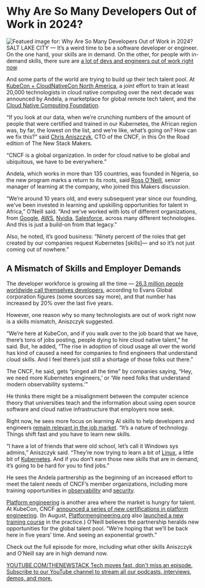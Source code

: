 # Why Are So Many Developers Out of Work in 2024?
![Featued image for: Why Are So Many Developers Out of Work in 2024?](https://cdn.thenewstack.io/media/2024/12/db1bf7ed-thumbnail-2-1024x576.png)
SALT LAKE CITY — It’s a weird time to be a software developer or engineer. On the one hand, your skills are in demand. On the other, for people with in-demand skills, there sure are [a lot of devs and engineers out of work right now](https://thenewstack.io/how-tech-industry-layoffs-are-impacting-developers/).

And some parts of the world are trying to build up their tech talent pool. At [KubeCon + CloudNativeCon North America](https://events.linuxfoundation.org/kubecon-cloudnativecon-north-america/), a joint effort to train at least 20,000 technologists in cloud native computing over the next decade was announced by Andela, a marketplace for global remote tech talent, and the [Cloud Native Computing Foundation](https://cncf.io/?utm_content=inline+mention).

“If you look at our data, when we’re crunching numbers of the amount of people that were certified and trained in our Kubernetes, the African region was, by far, the lowest on the list, and we’re like, what’s going on? How can we fix this?” said [Chris Aniszczyk](https://www.linkedin.com/in/caniszczyk/), CTO of the CNCF, in this On the Road edition of The New Stack Makers.

“CNCF is a global organization. In order for cloud native to be global and ubiquitous, we have to be everywhere.”

Andela, which works in more than 135 countries, was founded in Nigeria, so the new program marks a return to its roots, said [Ross O’Neill](https://www.linkedin.com/in/oneillross/), senior manager of learning at the company, who joined this Makers discussion.

“We’re around 10 years old, and every subsequent year since our founding, we’ve been invested in learning and upskilling opportunities for talent in Africa,” O’Neill said. “And we’ve worked with lots of different organizations, from [Google](https://cloud.google.com/?utm_content=inline+mention), [AWS](https://aws.amazon.com/?utm_content=inline+mention), [Nvidia](https://thenewstack.io/nvidia-wants-to-rewrite-the-software-development-stack/), [Salesforce](https://thenewstack.io/how-salesforce-built-an-ai-driven-app-in-under-4-days/), across many different technologies. And this is just a build-on from that legacy.”

Also, he noted, it’s good business: “Ninety percent of the roles that get created by our companies request Kubernetes [skills]— and so it’s not just coming out of nowhere.”

## A Mismatch of Skills and Employer Demands
The developer workforce is growing all the time — [26.3 million people worldwide call themselves developers](https://www.evansdata.com/press/viewRelease.php?pressID=339), according to Evans Global corporation figures (some sources say more), and that number has increased by 20% over the last five years.

However, one reason why so many technologists are out of work right now is a skills mismatch, Aniszczyk suggested.

“We’re here at KubeCon, and if you walk over to the job board that we have, there’s tons of jobs posting, people dying to hire cloud native talent,” he said. But, he added, “The rise in adoption of cloud usage all over the world has kind of caused a need for companies to find engineers that understand cloud skills. And I feel there’s just still a shortage of those folks out there.”

The CNCF, he said, gets “pinged all the time” by companies saying, “Hey, we need more Kubernetes engineers,’ or ‘We need folks that understand modern observability systems.’”

He thinks there might be a misalignment between the computer science theory that universities teach and the information about using open source software and cloud native infrastructure that employers now seek.

Right now, he sees more focus on learning AI skills to help developers and engineers [remain relevant in the job market](https://thenewstack.io/tech-works-how-to-fill-the-27-million-ai-engineer-gap/). “It’s a nature of technology. Things shift fast and you have to learn new skills.

“I have a lot of friends that were old school, let’s call it Windows sys admins,” Aniszczyk said. “They’re now trying to learn a bit of [Linux](https://thenewstack.io/linux/), a little bit of [Kubernetes](https://thenewstack.io/kubernetes/). And if you don’t earn those new skills that are in demand, it’s going to be hard for you to find jobs.”

He sees the Andela partnership as the beginning of an increased effort to meet the talent needs of CNCF’s member organizations, including more training opportunities in [observability](https://thenewstack.io/observability/) and [security](https://thenewstack.io/how-to-get-started-filling-3-4-million-cybersecurity-jobs/).

[Platform engineering](https://thenewstack.io/kubernetes-job-market-platform-engineers-earn-20-more-than-devops-engineers/) is another area where the market is hungry for talent. At KubeCon, CNCF [announced a series of new certifications in platform engineering](https://www.cncf.io/announcements/2024/11/15/cloud-native-computing-foundation-expands-certification-to-platform-engineering-and-more/). (In August, [Platformengineering.org](http://platformengineering.org) also [launched a new training course](https://thenewstack.io/platform-engineering-training-heads-to-offices-in-2025/) in the practice.)
O’Neill believes the partnership heralds new opportunities for the global talent pool. “We’re hoping that we’ll be back here in five years’ time. And seeing an exponential growth.”

Check out the full episode for more, including what other skills Aniszczyk and O’Neill say are in high demand now.

[
YOUTUBE.COM/THENEWSTACK
Tech moves fast, don't miss an episode. Subscribe to our YouTube
channel to stream all our podcasts, interviews, demos, and more.
](https://youtube.com/thenewstack?sub_confirmation=1)